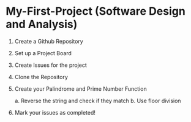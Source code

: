 # My-First-Project (Software Design and Analysis)
  1. Create a Github Repository
  2. Set up a Project Board
  3. Create Issues for the project
  4. Clone the Repository
  5. Create your Palindrome and Prime Number Function

      a. Reverse the string and check if they match
      b. Use floor division
  
  6. Mark your issues as completed!

